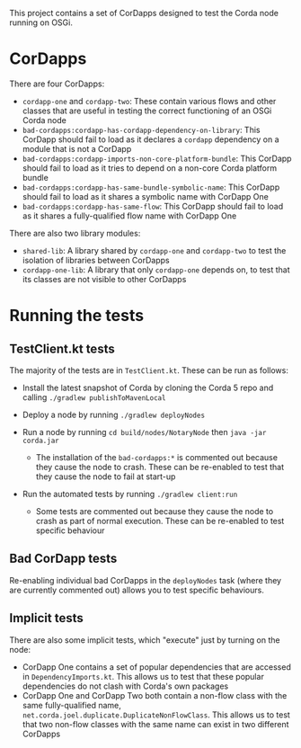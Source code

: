 This project contains a set of CorDapps designed to test the Corda node running on OSGi.

# CorDapps

There are four CorDapps:

* `cordapp-one` and `cordapp-two`: These contain various flows and other classes that are useful in testing the 
  correct functioning of an OSGi Corda node
* `bad-cordapps:cordapp-has-cordapp-dependency-on-library`: This CorDapp should fail to load as it declares a 
  `cordapp` dependency on a module that is not a CorDapp
* `bad-cordapps:cordapp-imports-non-core-platform-bundle`: This CorDapp should fail to load as it tries to depend on a 
  non-core Corda platform bundle
* `bad-cordapps:cordapp-has-same-bundle-symbolic-name`: This CorDapp should fail to load as it shares a symbolic name 
  with CorDapp One
* `bad-cordapps:cordapp-has-same-flow`: This CorDapp should fail to load as it shares a fully-qualified flow name with 
  CorDapp One

There are also two library modules:

* `shared-lib`: A library shared by `cordapp-one` and `cordapp-two` to test the isolation of libraries between 
  CorDapps
* `cordapp-one-lib`: A library that only `cordapp-one` depends on, to test that its classes are not visible to other 
  CorDapps

# Running the tests

## TestClient.kt tests

The majority of the tests are in `TestClient.kt`. These can be run as follows:

* Install the latest snapshot of Corda by cloning the Corda 5 repo and calling `./gradlew publishToMavenLocal`

* Deploy a node by running `./gradlew deployNodes`
  
* Run a node by running `cd build/nodes/NotaryNode` then `java -jar corda.jar`

  * The installation of the `bad-cordapps:*` is commented out because they cause the node to crash. These can be 
    re-enabled to test that they cause the node to fail at start-up
  
* Run the automated tests by running `./gradlew client:run`
  
  * Some tests are commented out because they cause the node to crash as part of normal execution. These can be 
    re-enabled to test specific behaviour

## Bad CorDapp tests

Re-enabling individual bad CorDapps in the `deployNodes` task (where they are currently commented out) allows you to 
test specific behaviours.

## Implicit tests

There are also some implicit tests, which "execute" just by turning on the node:

* CorDapp One contains a set of popular dependencies that are accessed in `DependencyImports.kt`. This allows us to 
  test that these popular dependencies do not clash with Corda's own packages
* CorDapp One and CorDapp Two both contain a non-flow class with the same fully-qualified name, 
  `net.corda.joel.duplicate.DuplicateNonFlowClass`. This allows us to test that two non-flow classes with the same 
  name can exist in two different CorDapps